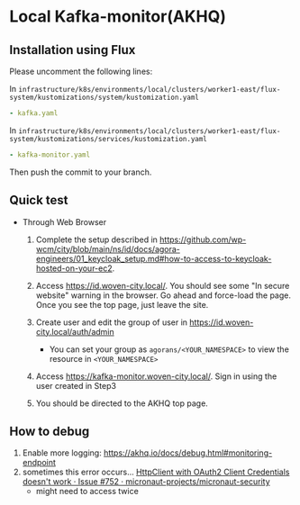 # Local Kafka-monitor(AKHQ)

## Installation using Flux

Please uncomment the following lines:

In `infrastructure/k8s/environments/local/clusters/worker1-east/flux-system/kustomizations/system/kustomization.yaml`

```yaml
- kafka.yaml
```

In `infrastructure/k8s/environments/local/clusters/worker1-east/flux-system/kustomizations/services/kustomization.yaml`

```yaml
- kafka-monitor.yaml
```

Then push the commit to your branch.

## Quick test

* Through Web Browser
    1. Complete the setup described in https://github.com/wp-wcm/city/blob/main/ns/id/docs/agora-engineers/01_keycloak_setup.md#how-to-access-to-keycloak-hosted-on-your-ec2.
    2. Access https://id.woven-city.local/. You should see some "In secure website" warning in the browser. Go ahead and force-load the page. Once you see the top page, just leave the site.
    3. Create user and edit the group of user in https://id.woven-city.local/auth/admin
       - You can set your group as `agorans/<YOUR_NAMESPACE>` to view the resource in `<YOUR_NAMESPACE>`
    4. Access https://kafka-monitor.woven-city.local/. Sign in using the user created in Step3
        
   5. You should be directed to the AKHQ top page.


## How to debug 

1. Enable more logging: https://akhq.io/docs/debug.html#monitoring-endpoint
2. sometimes this error occurs... [HttpClient with OAuth2 Client Credentials doesn't work · Issue #752 · micronaut-projects/micronaut-security](https://github.com/micronaut-projects/micronaut-security/issues/752)
   - might need to access twice
